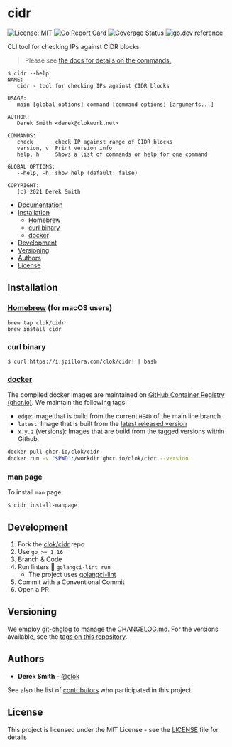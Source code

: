 # cidr

[![License: MIT](https://img.shields.io/badge/License-MIT-brightgreen.svg)](https://github.com/clok/cidr/blob/master/LICENSE)
[![Go Report Card](https://goreportcard.com/badge/clok/cidr)](https://goreportcard.com/report/clok/cidr)
[![Coverage Status](https://coveralls.io/repos/github/clok/cidr/badge.svg)](https://coveralls.io/github/clok/cidr)
[![go.dev reference](https://img.shields.io/badge/go.dev-reference-007d9c?logo=go&logoColor=white)](https://pkg.go.dev/github.com/clok/cidr?tab=overview)

CLI tool for checking IPs against CIDR blocks

> Please see [the docs for details on the commands.](./docs/cidr.md)

```text
$ cidr --help
NAME:
   cidr - tool for checking IPs against CIDR blocks

USAGE:
   main [global options] command [command options] [arguments...]

AUTHOR:
   Derek Smith <derek@clokwork.net>

COMMANDS:
   check       check IP against range of CIDR blocks
   version, v  Print version info
   help, h     Shows a list of commands or help for one command

GLOBAL OPTIONS:
   --help, -h  show help (default: false)

COPYRIGHT:
   (c) 2021 Derek Smith
```

- [Documentation](./docs/cidr.md)
- [Installation](#installation)
    - [Homebrew](#homebrewhttpsbrewsh-for-macos-users)
    - [curl binary](#curl-binary)
    - [docker](#dockerhttpswwwdockercom)
- [Development](#development)
- [Versioning](#versioning)
- [Authors](#authors)
- [License](#license)

## Installation

### [Homebrew](https://brew.sh) (for macOS users)

```
brew tap clok/cidr
brew install cidr
```

### curl binary

```
$ curl https://i.jpillora.com/clok/cidr! | bash
```

### [docker](https://www.docker.com/)

The compiled docker images are maintained
on [GitHub Container Registry (ghcr.io)](https://github.com/orgs/clok/packages/container/package/cidr). We maintain the
following tags:

- `edge`: Image that is build from the current `HEAD` of the main line branch.
- `latest`: Image that is built from the [latest released version](https://github.com/clok/cidr/releases)
- `x.y.z` (versions): Images that are build from the tagged versions within Github.

```bash
docker pull ghcr.io/clok/cidr
docker run -v "$PWD":/workdir ghcr.io/clok/cidr --version
```

### man page

To install `man` page:

```
$ cidr install-manpage
```

## Development

1. Fork the [clok/cidr](https://github.com/clok/cidr) repo
1. Use `go >= 1.16`
1. Branch & Code
1. Run linters :broom: `golangci-lint run`
    - The project uses [golangci-lint](https://golangci-lint.run/usage/install/#local-installation)
1. Commit with a Conventional Commit
1. Open a PR

## Versioning

We employ [git-chglog](https://github.com/git-chglog/git-chglog) to manage the [CHANGELOG.md](CHANGELOG.md). For the
versions available, see the [tags on this repository](https://github.com/clok/cidr/tags).

## Authors

* **Derek Smith** - [@clok](https://github.com/clok)

See also the list of [contributors](https://github.com/clok/cidr/contributors) who participated in this project.

## License

This project is licensed under the MIT License - see the [LICENSE](LICENSE) file for details